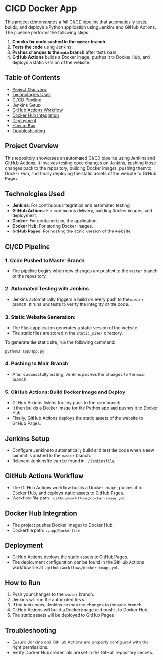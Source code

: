 # CICD Docker App

This project demonstrates a full CI/CD pipeline that automatically tests, builds, and deploys a Python application using Jenkins and GitHub Actions. The pipeline performs the following steps:

1. **Checks for code pushed to the `master` branch**.
2. **Tests the code** using Jenkins.
3. **Pushes changes to the `main` branch** after tests pass.
4. **GitHub Actions** builds a Docker image, pushes it to Docker Hub, and deploys a static version of the website.

## Table of Contents
- [Project Overview](#project-overview)
- [Technologies Used](#technologies-used)
- [CI/CD Pipeline](#cicd-pipeline)
- [Jenkins Setup](#jenkins-setup)
- [GitHub Actions Workflow](#github-actions-workflow)
- [Docker Hub Integration](#docker-hub-integration)
- [Deployment](#deployment)
- [How to Run](#how-to-run)
- [Troubleshooting](#troubleshooting)

## Project Overview
This repository showcases an automated CI/CD pipeline using Jenkins and GitHub Actions. It involves testing code changes on Jenkins, pushing those changes back to the repository, building Docker images, pushing them to Docker Hub, and finally deploying the static assets of the website to GitHub Pages.

## Technologies Used
- **Jenkins**: For continuous integration and automated testing.
- **GitHub Actions**: For continuous delivery, building Docker images, and deployment.
- **Docker**: For containerizing the application.
- **Docker Hub**: For storing Docker images.
- **GitHub Pages**: For hosting the static version of the website.

## CI/CD Pipeline

### 1. **Code Pushed to Master Branch**
- The pipeline begins when new changes are pushed to the `master` branch of the repository.

### 2. **Automated Testing with Jenkins**
- Jenkins automatically triggers a build on every push to the `master` branch. It runs unit tests to verify the integrity of the code.
### 3. **Static Website Generation**:
   - The Flask application generates a static version of the website.
   - The static files are stored in the `static_site/` directory.
   
   To generate the static site, run the following command:

   ```bash
   python3 app/app.py
   ```

### 4. **Pushing to Main Branch**
- After successfully testing, Jenkins pushes the changes to the `main` branch.

### 5. **GitHub Actions: Build Docker Image and Deploy**
- GitHub Actions listens for any push to the `main` branch.
- It then builds a Docker image for the Python app and pushes it to Docker Hub.
- Finally, GitHub Actions deploys the static assets of the website to GitHub Pages.


## Jenkins Setup

- Configure Jenkins to automatically build and test the code when a new commit is pushed to the `master` branch.
- Relevant Jenkinsfile can be found in `./Jenkinsfile`.

## GitHub Actions Workflow

- The GitHub Actions workflow builds a Docker image, pushes it to Docker Hub, and deploys static assets to GitHub Pages.
- Workflow file path: `.github/workflows/docker-image.yml`

## Docker Hub Integration

- The project pushes Docker images to Docker Hub.
- Dockerfile path: `./app/Dockerfile`

## Deployment

- GitHub Actions deploys the static assets to GitHub Pages.
- The deployment configuration can be found in the GitHub Actions workflow file at `.github/workflows/docker-image.yml`.

## How to Run

1. Push your changes to the `master` branch.
2. Jenkins will run the automated tests.
3. If the tests pass, Jenkins pushes the changes to the `main` branch.
4. GitHub Actions will build a Docker image and push it to Docker Hub.
5. The static assets will be deployed to GitHub Pages.

## Troubleshooting

- Ensure Jenkins and GitHub Actions are properly configured with the right permissions.
- Verify Docker Hub credentials are set in the GitHub repository secrets.
